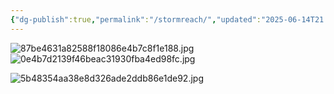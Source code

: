```yaml
---
{"dg-publish":true,"permalink":"/stormreach/","updated":"2025-06-14T21:58:46.407-05:00"}
---
```


![87be4631a82588f18086e4b7c8f1e188.jpg](/img/user/Images/87be4631a82588f18086e4b7c8f1e188.jpg)
![0e4b7d2139f46beac31930fba4ed98fc.jpg](/img/user/Images/0e4b7d2139f46beac31930fba4ed98fc.jpg)

![5b48354aa38e8d326ade2ddb86e1de92.jpg](/img/user/Images/5b48354aa38e8d326ade2ddb86e1de92.jpg)
